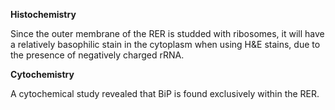 **Histochemistry**

Since the outer membrane of the RER is studded with ribosomes, it will have a relatively basophilic stain in the cytoplasm when using H&E stains, due to the presence of negatively charged rRNA.

**Cytochemistry**

A cytochemical study revealed that BiP is found exclusively within the RER.